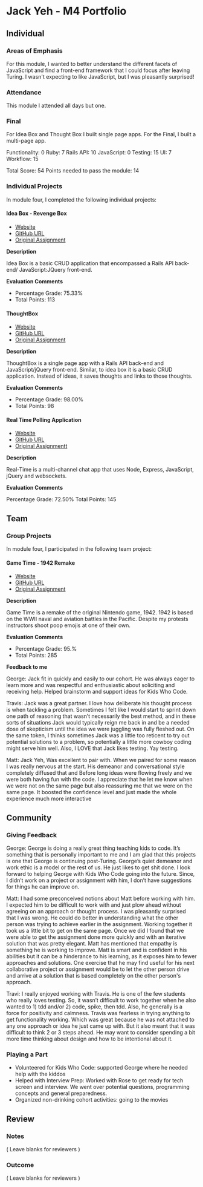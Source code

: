 # Jack Yeh - M4 Portfolio

## Individual

### Areas of Emphasis

For this module, I wanted to better understand the different facets of JavaScript and find a front-end framework that I could focus after leaving Turing. I wasn't expecting to like JavaScript, but I was pleasantly surprised!

### Attendance

This module I attended all days but one.

### Final
For Idea Box and Thought Box I built single page apps. For the Final, I built a multi-page app.

Functionality: 0
Ruby: 7
Rails API: 10
JavaScript: 0
Testing: 15
UI: 7
Workflow: 15

Total Score: 54
Points needed to pass the module: 14

### Individual Projects

In module four, I completed the following individual projects:

#### Idea Box - Revenge Box

* [Website](https://desolate-inlet-6608.herokuapp.com/ideas)
* [GitHub URL](https://github.com/jxandery/revenge-box)
* [Original Assignment](https://github.com/turingschool/curriculum/blob/master/source/projects/revenge_of_idea_box.markdown)

**Description**

Idea Box is a basic CRUD application that encompassed a Rails API back-end/ JavaScript:JQuery front-end.

**Evaluation Comments**

* Percentage Grade: 75.33%
* Total Points: 113

#### ThoughtBox

* [Website](https://polar-bastion-5222.herokuapp.com/)
* [GitHub URL](https://github.com/jxandery/thoughtbox)
* [Original Assignment](https://gist.github.com/stevekinney/82831c5b25029415ce8b)

**Description**

ThoughtBox is a single page app with a Rails API back-end and JavaScript/jQuery front-end. Similar, to idea box it is a basic CRUD application. Instead of ideas, it saves thoughts and links to those thoughts.

**Evaluation Comments**

* Percentage Grade: 98.00%
* Total Points: 98

#### Real Time Polling Application

* [Website](https://tranquil-dusk-4168.herokuapp.com/)
* [GitHub URL](https://github.com/jxandery/turing_slack)
* [Original Assignmentt](https://github.com/turingschool/curriculum/blob/master/source/projects/real_time.markdown)

**Description**

Real-Time is a multi-channel chat app that uses Node, Express, JavaScript, jQuery and websockets.

**Evaluation Comments**

Percentage Grade: 72.50%
Total Points: 145

## Team

###  Group Projects

In module four, I participated in the following team project:

#### Game Time - 1942 Remake

* [Website](http://jackandtravis.github.io/1942-nintendo-clone-js/)
* [GitHub URL](https://github.com/JackAndTravis/1942-nintendo-clone-js/)
* [Original Assignment](https://github.com/turingschool/lesson_plans/blob/master/ruby_04-apis_and_scalability/gametime_project.markdown)

**Description**

Game Time is a remake of the original Nintendo game, 1942. 1942 is based on the WWII naval and aviation battles in the Pacific. Despite my protests instructors shoot poop emojis at one of their own.

**Evaluation Comments**

* Percentage Grade: 95.%
* Total Points: 285

**Feedback to me**

George: Jack fit in quickly and easily to our cohort. He was always eager to learn more and was respectful and enthusiastic about soliciting and receiving help. Helped brainstorm and support ideas for Kids Who Code.

Travis: Jack was a great partner. I love how deliberate his thought process is when tackling a problem. Sometimes I felt like I would start to sprint down one path of reasoning that wasn’t necessarily the best method, and in these sorts of situations Jack would typically reign me back in and be a needed dose of skepticism until the idea we were juggling was fully fleshed out. On the same token, I thinks sometimes Jack was a little too reticent to try out potential solutions to a problem, so potentially a little more cowboy coding might serve him well. Also, I LOVE that Jack likes testing. Yay testing.

Matt: Jack Yeh, Was excellent to pair with. When we paired for some reason I was really nervous at the start. His demeanor and conversational style completely diffused that and Before long ideas were flowing freely and we were both having fun with the code.  I appreciate that he let me know when we were not on the same page but also reassuring me that we were on the same page. It boosted the confidence level and just made the whole experience much more interactive

## Community

### Giving Feedback
George: George is doing a really great thing teaching kids to code. It’s something that is personally important to me and I am glad that this projects is one that George is continuing post-Turing. George’s quiet demeanor and work ethic is a model or the rest of us. He just likes to get shit done. I look forward to helping George with Kids Who Code going into the future. Since, I didn’t work on a project or assignment with him, I don’t have suggestions for things he can improve on.

Matt: I had some preconceived notions about Matt before working with him. I expected him to be difficult to work with and just plow ahead without agreeing on an approach or thought process. I was pleasantly surprised that I was wrong. He could do better in understanding what the other person was trying to achieve earlier in the assignment. Working together it took us a little bit to get on the same page. Once we did I found that we were able to get the assignment done more quickly and with an iterative solution that was pretty elegant. Matt has mentioned that empathy is something he is working to improve. Matt is smart and is confident in his abilities but it can be a hinderance to his learning, as it exposes him to fewer approaches and solutions.  One exercise that he may find useful for his next collaborative project or assignment would be to let the other person drive and arrive at a solution that is based completely on the other person's approach.

Travi: I really enjoyed working with Travis. He is one of the few students who really loves testing. So, it wasn’t difficult to work together when he also wanted to 1) tdd and/or 2) code, spike, then tdd.  Also, he generally is a force for positivity and calmness. Travis was fearless in trying anything to get functionality working. Which was great because he was not attached to any one approach or idea he just came up with. But it also meant that it was difficult to think 2 or 3 steps ahead. He may want to consider spending a bit more time thinking about design and how to be intentional about it.
### Playing a Part

* Volunteered for Kids Who Code: supported George where he needed help with the kiddos
* Helped with Interview Prep: Worked with Rose to get ready for tech screen and interview. We went over potential questions, programming concepts and general preparedness.
* Organized non-drinking cohort activities: going to the movies

## Review

### Notes

( Leave blanks for reviewers )

### Outcome

( Leave blanks for reviewers )
